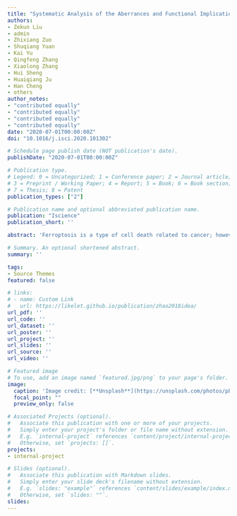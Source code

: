```yaml
---
title: "Systematic Analysis of the Aberrances and Functional Implications of Ferroptosis in Cancer"
authors:
- Zekun Liu
- admin
- Zhixiang Zuo
- Shuqiang Yuan
- Kai Yu
- Qingfeng Zhang
- Xiaolong Zhang
- Hui Sheng
- Huaiqiang Ju
- Han Cheng
- others
author_notes:
- "contributed equally"
- "contributed equally"
- "contributed equally"
- "contributed equally"
date: "2020-07-01T00:00:00Z"
doi: "10.1016/j.isci.2020.101302"

# Schedule page publish date (NOT publication's date).
publishDate: "2020-07-01T00:00:00Z"

# Publication type.
# Legend: 0 = Uncategorized; 1 = Conference paper; 2 = Journal article;
# 3 = Preprint / Working Paper; 4 = Report; 5 = Book; 6 = Book section;
# 7 = Thesis; 8 = Patent
publication_types: ["2"]

# Publication name and optional abbreviated publication name.
publication: "Iscience"
publication_short: ''

abstract: 'Ferroptosis is a type of cell death related to cancer; however, the characteristics of ferroptosis in cancers are still uncertain. Based on the data in The Cancer Genome Atlas, we found that most ferroptosis regulator genes (FRGs) were differentially expressed in tumors, somatic copy number alterations (SCNA) and DNA methylation contributed to their aberrant expression. We established the ferroptosis potential index (FPI) to reveal the functional roles of ferroptosis and noticed that the FPI was higher in tumors than in normal tissues in most cancers and was associated with subtypes and clinical features. The FPI was negatively correlated with several metabolic pathways but positively associated with several important metastasis-related pathways and immune-related pathways. High FPI predicted poor prognosis in several tumors, whereas FPI and FRGs impacted drug sensitivity. Our study presents a systematic analysis of ferroptosis and its regulatory genes and highlights the potential of ferroptosis-based cancer therapy.'

# Summary. An optional shortened abstract.
summary: ''

tags:
- Source Themes
featured: false

# links:
# - name: Custom Link
#   url: https://likelet.github.io/publication/zhao2018idea/
url_pdf: ''
url_code: ''
url_dataset: ''
url_poster: ''
url_project: ''
url_slides: ''
url_source: ''
url_video: ''

# Featured image
# To use, add an image named `featured.jpg/png` to your page's folder. 
image:
  caption: 'Image credit: [**Unsplash**](https://unsplash.com/photos/pLCdAaMFLTE)'
  focal_point: ""
  preview_only: false

# Associated Projects (optional).
#   Associate this publication with one or more of your projects.
#   Simply enter your project's folder or file name without extension.
#   E.g. `internal-project` references `content/project/internal-project/index.md`.
#   Otherwise, set `projects: []`.
projects:
- internal-project

# Slides (optional).
#   Associate this publication with Markdown slides.
#   Simply enter your slide deck's filename without extension.
#   E.g. `slides: "example"` references `content/slides/example/index.md`.
#   Otherwise, set `slides: ""`.
slides:
---
```

